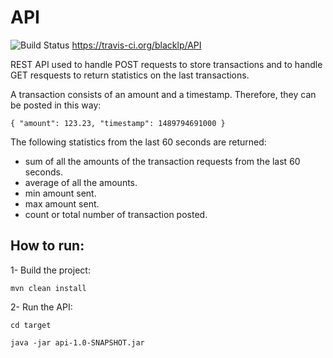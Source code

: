 # API
![Build Status](https://travis-ci.org/blacklp/API.svg?branch=master) https://travis-ci.org/blacklp/API

REST API used to handle POST requests to store transactions and to handle GET resquests to return statistics on the last transactions.

A transaction consists of an amount and a timestamp. Therefore, they can be posted in this way:

``{
  "amount": 123.23,
  "timestamp": 1489794691000
}``

The following statistics from the last 60 seconds are returned:
- sum of all the amounts of the transaction requests from the last 60 seconds.
- average of all the amounts.
- min amount sent.
- max amount sent.
- count or total number of transaction posted.

## How to run:
1- Build the project:

`mvn clean install`


2- Run the API:

`cd target`

`java -jar api-1.0-SNAPSHOT.jar`
